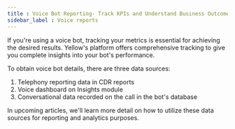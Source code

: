 ```yaml
---
title : Voice Bot Reporting- Track KPIs and Understand Business Outcomes
sidebar_label : Voice reports 
---
```



If you're using a voice bot, tracking your metrics is essential for achieving the desired results. Yellow's platform offers comprehensive tracking to give you complete insights into your bot's performance.

To obtain voice bot details, there are three data sources: 
1. Telephony reporting data in CDR reports 
2. Voice dashboard on Insights module 
3. Conversational data recorded on the call in the bot's database


In upcoming articles, we'll learn more detail on how to utilize these data sources for reporting and analytics purposes.